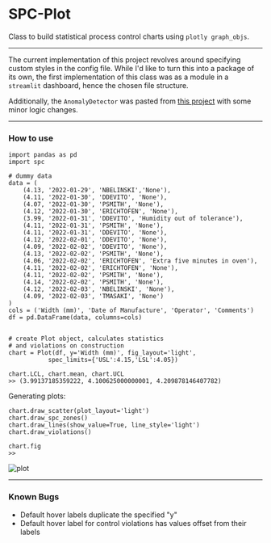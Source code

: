 # SPC-Plot
Class to build statistical process control charts using `plotly graph_objs`.

***

The current implementation of this project revolves around specifying custom styles in the config file. 
While I'd like to turn this into a package of its own, the first implementation of this class was as a module
in a `streamlit` dashboard, hence the chosen file structure.

Additionally, the `AnomalyDetector` was pasted from [this project](https://github.com/omerfarukozturk/AnomalyDetection) 
with some minor logic changes.

***

### How to use

```
import pandas as pd
import spc

# dummy data
data = (
    (4.13, '2022-01-29', 'NBELINSKI','None'),
    (4.11, '2022-01-30', 'DDEVITO', 'None'),
    (4.07, '2022-01-30', 'PSMITH', 'None'),
    (4.12, '2022-01-30', 'ERICHTOFEN', 'None'),
    (3.99, '2022-01-31', 'DDEVITO', 'Humidity out of tolerance'),
    (4.11, '2022-01-31', 'PSMITH', 'None'),
    (4.11, '2022-01-31', 'DDEVITO', 'None'),
    (4.12, '2022-02-01', 'DDEVITO', 'None'),
    (4.09, '2022-02-02', 'DDEVITO', 'None'),
    (4.13, '2022-02-02', 'PSMITH', 'None'),
    (4.06, '2022-02-02', 'ERICHTOFEN', 'Extra five minutes in oven'),
    (4.11, '2022-02-02', 'ERICHTOFEN', 'None'),
    (4.11, '2022-02-02', 'PSMITH', 'None'),
    (4.14, '2022-02-02', 'PSMITH', 'None'),
    (4.12, '2022-02-03', 'NBELINSKI', 'None'),
    (4.09, '2022-02-03', 'TMASAKI', 'None')
)
cols = ('Width (mm)', 'Date of Manufacture', 'Operator', 'Comments')
df = pd.DataFrame(data, columns=cols)


# create Plot object, calculates statistics
# and violations on construction
chart = Plot(df, y='Width (mm)', fig_layout='light',
           spec_limits={'USL':4.15,'LSL':4.05})

chart.LCL, chart.mean, chart.UCL
>> (3.99137185359222, 4.100625000000001, 4.209878146407782)
```

Generating plots:

```
chart.draw_scatter(plot_layout='light')
chart.draw_spc_zones()
chart.draw_lines(show_value=True, line_style='light')
chart.draw_violations()

chart.fig
>>
```
![plot](https://github.com/DryBasic/SPC-Plot/main/readme_refs/basic_demo.png?raw=true)

***

### Known Bugs

- Default hover labels duplicate the specified "y"
- Default hover label for control violations has values offset from their labels
